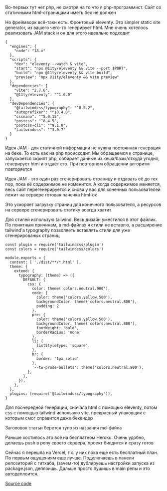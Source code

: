 Во-первых тут нет php, не смотря на то что я php-программист. Сайт со статичными html-страницами иметь бек не должен

Но фреймворк всё-таки есть. Фронтовый eleventy. Это simpler static site generator, из вашего чего-то генерирует html. Мне очень хотелось реализовать JAM stack и он для этого идеально подходит

```
{
  "engines": {
    "node": "18.x"
  },
  "scripts": {
    "dev": "eleventy --watch & vite",
    "start": "npx @11ty/eleventy && vite --port $PORT",
    "build": "npx @11ty/eleventy && vite build",
    "preview": "npx @11ty/eleventy && vite preview"
  },
  "dependencies": {
    "vite": "2.7.6",
    "@11ty/eleventy": "^1.0.0"
  },
  "devDependencies": {
    "@tailwindcss/typography": "^0.5.2",
    "autoprefixer": "^10.4.0",
    "cssnano": "^5.0.15",
    "postcss": "^8.4.5",
    "postcss-cli": "^9.1.0",
    "tailwindcss": "^3.0.7"
  }
}
```

Идея JAM - для статичной информации не нужна постоянная генерация на беке. То есть как на php происходит. Мы обращаемся к странице, запускается скрипт php, собирает данные из кеша/базы/откуда угодно, генерирует html и отдаёт его. При повторном обращении алгоритм повторяется


Идея JAM - это один раз сгенерировать страницу и отдавать её до тех пор, пока её содержимое не изменится. А когда содержимое меняется, весь сайт перегенерируется и снова у вас для конечных пользователей лежит на сервере готовая пачечка html-ок

Это ускоряет загрузку страниц для конечного пользователя, а ресурсов на сервере сгенерировать статику всегда хватит

Для стилей использую tailwind. Весь дизайн уместился в этот файлик. По понятным причинам, в md-файлах я стили не вставлю, а расширение tailwind'а typography позволяеть вставлять стили для уже сгенерированых страниц

```
const plugin = require('tailwindcss/plugin')
const colors = require('tailwindcss/colors')

module.exports = {
  content: [ './dist/**/*.html' ],
  theme: {
    extend: {
      typography: (theme) => ({
        DEFAULT: {
          css: {
            color: theme('colors.neutral.900'),
            code: {
              color: theme('colors.yellow.500'),
              backgroundColor: theme('colors.neutral.800'),
              padding: 2 
            },
            pre: {
              color: theme('colors.yellow.500'),
              backgroundColor: theme('colors.neutral.800'),
              fontWeight: 'bold',
              borderRadius: 'none'
            },
            li: {
              listStyleType: 'square',
            },
            hr: {
              border: '1px solid'
            },
            '--tw-prose-bullets': theme('colors.neutral.900'),
          },
        },
      }),
    },
  },
  plugins: [require('@tailwindcss/typography')],
}
```

Для поочередной генерации, сначала html с помощью eleventy, потом css с помощью tailwind использую vite, прекрасный упаковщик с которым смог справится даже бекендер

Заголовок статьи берется тупо из названия md-файла

Раньше хостилось это всё на бесплатном Heroku. Очень удобно, делаешь push в репу своего сервера, проект билдится и сразу готов

Сейчас я перешла на Vercel, т.к. у них пока еще есть бесплатный план. По первым ощущениям еще лучше. Подключаешь в панели репозиторий с гитхаба, (зачем-то) дублируешь настройки запуска из package.json, деплоишь. Дальше просто пушишь в main репы и это автодеплоится.

[Source code](https://github.com/maraloon/personal-website)
